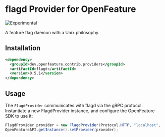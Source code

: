# flagd Provider for OpenFeature

![Experimental](https://img.shields.io/badge/experimental-breaking%20changes%20allowed-yellow)

A feature flag daemon with a Unix philosophy.

## Installation
<!-- x-release-please-start-version -->
```xml
<dependency>
  <groupId>dev.openfeature.contrib.providers</groupId>
  <artifactId>flagd</artifactId>
  <version>0.5.1</version>
</dependency>
```
<!-- x-release-please-end-version -->

## Usage

The `FlagdProvider` communicates with flagd via the gRPC protocol. Instantiate a new FlagdProvider instance, and configure the OpenFeature SDK to use it:

```java
FlagdProvider provider = new FlagdProvider(Protocol.HTTP, "localhost", 8013);
OpenFeatureAPI.getInstance().setProvider(provider);
```
